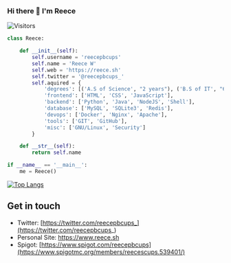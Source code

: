 ### Hi there 👋 I'm Reece
<!-- ![](https://raw.githubusercontent.com/reece/rafnixg/master/header.jpeg) -->
![Visitors](https://visitor-badge.laobi.icu/badge?page_id=reecepbcups)

```python
class Reece:

    def __init__(self):
        self.username = 'reecepbcups'
        self.name = 'Reece W'
        self.web = 'https://reece.sh'
        self.twitter = '@reecepbcups_'
        self.aquired = {
            'degrees': [('A.S of Science', "2 years"), ('B.S of IT', "6 months")],
            'frontend': ['HTML', 'CSS', 'JavaScript'],
            'backend': ['Python', 'Java', 'NodeJS', 'Shell'],
            'database': ['MySQL', 'SQLite3', 'Redis'],
            'devops': ['Docker', 'Nginx', 'Apache'],
            'tools': ['GIT', 'GitHub'],
            'misc': ['GNU/Linux', 'Security']
        }

    def __str__(self):
        return self.name

if __name__ == '__main__':
    me = Reece()

```

[![Top Langs](https://github-readme-stats.vercel.app/api/top-langs/?username=reecepbcups&layout=compact)](https://github.com/anuraghazra/github-readme-stats)
 
## Get in touch
- Twitter: [https://twitter.com/reecepbcups_](https://twitter.com/reecepbcups_)
- Personal Site: https://www.reece.sh
- Spigot: [https://www.spigot.com/reecepbcups](https://www.spigotmc.org/members/reecescups.539401/)

